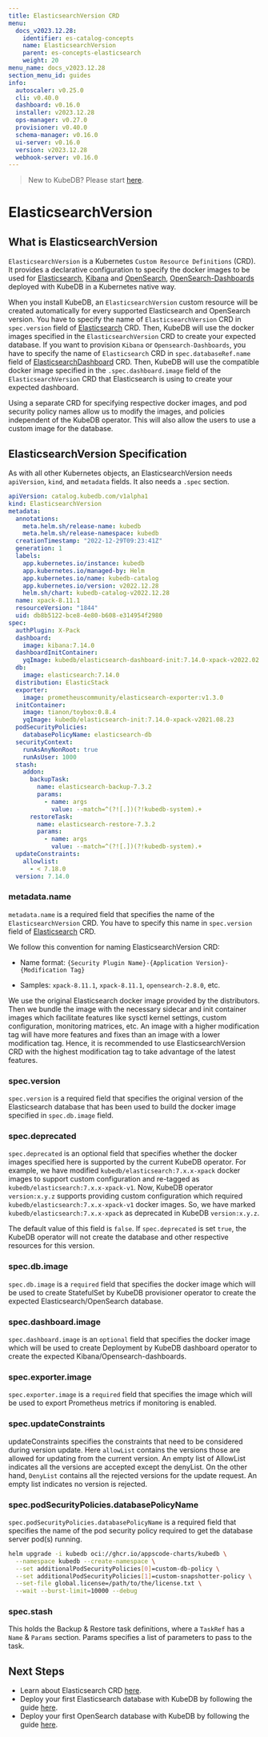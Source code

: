 ```yaml
---
title: ElasticsearchVersion CRD
menu:
  docs_v2023.12.28:
    identifier: es-catalog-concepts
    name: ElasticsearchVersion
    parent: es-concepts-elasticsearch
    weight: 20
menu_name: docs_v2023.12.28
section_menu_id: guides
info:
  autoscaler: v0.25.0
  cli: v0.40.0
  dashboard: v0.16.0
  installer: v2023.12.28
  ops-manager: v0.27.0
  provisioner: v0.40.0
  schema-manager: v0.16.0
  ui-server: v0.16.0
  version: v2023.12.28
  webhook-server: v0.16.0
---
```


> New to KubeDB? Please start [here](/docs/v2023.12.28/README).

# ElasticsearchVersion

## What is ElasticsearchVersion

`ElasticsearchVersion` is a Kubernetes `Custom Resource Definitions` (CRD). It provides a declarative configuration to specify the docker images to be used for [Elasticsearch](https://www.elastic.co/products/elasticsearch), [Kibana](https://www.elastic.co/products/kibana) and [OpenSearch](https://opensearch.org/), [OpenSearch-Dashboards](https://opensearch.org/docs/latest/dashboards/index/) deployed with KubeDB in a Kubernetes native way.

When you install KubeDB, an `ElasticsearchVersion` custom resource will be created automatically for every supported Elasticsearch and OpenSearch version. You have to specify the name of `ElasticsearchVersion` CRD in `spec.version` field of [Elasticsearch](/docs/v2023.12.28/guides/elasticsearch/concepts/elasticsearch/) CRD. Then, KubeDB will use the docker images specified in the `ElasticsearchVersion` CRD to create your expected database. If you want to provision `Kibana` or `Opensearch-Dashboards`, you have to specify the name of `Elasticsearch` CRD in `spec.databaseRef.name` field of [ElasticsearchDashboard](/docs/v2023.12.28/guides/elasticsearch/concepts/elasticsearch-dashboard/) CRD. Then, KubeDB will use the compatible docker image specified in the `.spec.dashboard.image` field of the `ElasticsearchVersion` CRD that Elasticsearch is using to create your expected dashboard.

Using a separate CRD for specifying respective docker images, and pod security policy names allow us to modify the images, and policies independent of the KubeDB operator. This will also allow the users to use a custom image for the database.

## ElasticsearchVersion Specification

As with all other Kubernetes objects, an ElasticsearchVersion needs `apiVersion`, `kind`, and `metadata` fields. It also needs a `.spec` section.

```yaml
apiVersion: catalog.kubedb.com/v1alpha1
kind: ElasticsearchVersion
metadata:
  annotations:
    meta.helm.sh/release-name: kubedb
    meta.helm.sh/release-namespace: kubedb
  creationTimestamp: "2022-12-29T09:23:41Z"
  generation: 1
  labels:
    app.kubernetes.io/instance: kubedb
    app.kubernetes.io/managed-by: Helm
    app.kubernetes.io/name: kubedb-catalog
    app.kubernetes.io/version: v2022.12.28
    helm.sh/chart: kubedb-catalog-v2022.12.28
  name: xpack-8.11.1
  resourceVersion: "1844"
  uid: db8b5122-bce8-4e80-b608-e314954f2980
spec:
  authPlugin: X-Pack
  dashboard:
    image: kibana:7.14.0
  dashboardInitContainer:
    yqImage: kubedb/elasticsearch-dashboard-init:7.14.0-xpack-v2022.02.22
  db:
    image: elasticsearch:7.14.0
  distribution: ElasticStack
  exporter:
    image: prometheuscommunity/elasticsearch-exporter:v1.3.0
  initContainer:
    image: tianon/toybox:0.8.4
    yqImage: kubedb/elasticsearch-init:7.14.0-xpack-v2021.08.23
  podSecurityPolicies:
    databasePolicyName: elasticsearch-db
  securityContext:
    runAsAnyNonRoot: true
    runAsUser: 1000
  stash:
    addon:
      backupTask:
        name: elasticsearch-backup-7.3.2
        params:
          - name: args
            value: --match=^(?![.])(?!kubedb-system).+
      restoreTask:
        name: elasticsearch-restore-7.3.2
        params:
          - name: args
            value: --match=^(?![.])(?!kubedb-system).+
  updateConstraints:
    allowlist:
      - < 7.18.0
  version: 7.14.0

```

### metadata.name

`metadata.name` is a required field that specifies the name of the `ElasticsearchVersion` CRD. You have to specify this name in `spec.version` field of [Elasticsearch](/docs/v2023.12.28/guides/elasticsearch/concepts/elasticsearch/) CRD.

We follow this convention for naming ElasticsearchVersion CRD:

- Name format: `{Security Plugin Name}-{Application Version}-{Modification Tag}`

- Samples: `xpack-8.11.1`, `xpack-8.11.1`, `opensearch-2.8.0`, etc.

We use the original Elasticsearch docker image provided by the distributors. Then we bundle the image with the necessary sidecar and init container images which facilitate features like sysctl kernel settings, custom configuration, monitoring matrices, etc.  An image with a higher modification tag will have more features and fixes than an image with a lower modification tag. Hence, it is recommended to use ElasticsearchVersion CRD with the highest modification tag to take advantage of the latest features.

### spec.version

`spec.version` is a required field that specifies the original version of the Elasticsearch database that has been used to build the docker image specified in `spec.db.image` field.

### spec.deprecated

`spec.deprecated` is an optional field that specifies whether the docker images specified here is supported by the current KubeDB operator. For example, we have modified `kubedb/elasticsearch:7.x.x-xpack` docker images to support custom configuration and re-tagged as `kubedb/elasticsearch:7.x.x-xpack-v1`. Now, KubeDB operator `version:x.y.z` supports providing custom configuration which required `kubedb/elasticsearch:7.x.x-xpack-v1` docker images. So, we have marked `kubedb/elasticsearch:7.x.x-xpack` as deprecated in KubeDB `version:x.y.z`.

The default value of this field is `false`. If `spec.deprecated` is set `true`, the KubeDB operator will not create the database and other respective resources for this version.

### spec.db.image

`spec.db.image` is a `required` field that specifies the docker image which will be used to create StatefulSet by KubeDB provisioner operator to create the expected Elasticsearch/OpenSearch database.

### spec.dashboard.image
`spec.dashboard.image` is an `optional` field that specifies the docker image which will be used to create Deployment by KubeDB dashboard operator to create the expected Kibana/Opensearch-dashboards.

### spec.exporter.image

`spec.exporter.image` is a `required` field that specifies the image which will be used to export Prometheus metrics if monitoring is enabled.

### spec.updateConstraints
updateConstraints specifies the constraints that need to be considered during version update. Here `allowList` contains the versions those are allowed for updating from the current version.
An empty list of AllowList indicates all the versions are accepted except the denyList.
On the other hand, `DenyList` contains all the rejected versions for the update request. An empty list indicates no version is rejected.


### spec.podSecurityPolicies.databasePolicyName

`spec.podSecurityPolicies.databasePolicyName` is a required field that specifies the name of the pod security policy required to get the database server pod(s) running.

```bash
helm upgrade -i kubedb oci://ghcr.io/appscode-charts/kubedb \
  --namespace kubedb --create-namespace \
  --set additionalPodSecurityPolicies[0]=custom-db-policy \
  --set additionalPodSecurityPolicies[1]=custom-snapshotter-policy \
  --set-file global.license=/path/to/the/license.txt \
  --wait --burst-limit=10000 --debug
```

### spec.stash
This holds the Backup & Restore task definitions, where a `TaskRef` has a `Name` & `Params` section. Params specifies a list of parameters to pass to the task.

## Next Steps
- Learn about Elasticsearch CRD [here](/docs/v2023.12.28/guides/elasticsearch/concepts/elasticsearch/).
- Deploy your first Elasticsearch database with KubeDB by following the guide [here](/docs/v2023.12.28/guides/elasticsearch/quickstart/overview/elasticsearch/).
- Deploy your first OpenSearch database with KubeDB by following the guide [here](/docs/v2023.12.28/guides/elasticsearch/quickstart/overview/opensearch/).
